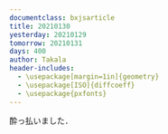 ```yaml
---
documentclass: bxjsarticle
title: 20210130
yesterday: 20210129
tomorrow: 20210131
days: 400
author: Takala
header-includes:
  - \usepackage[margin=1in]{geometry}
  - \usepackage[ISO]{diffcoeff}
  - \usepackage{pxfonts}
---
```



酔っ払いました．


